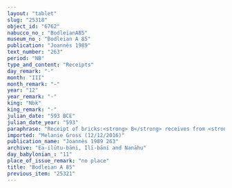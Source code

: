 ```yaml
---
layout: "tablet"
slug: "25318"
object_id: "6762"
nabucco_no_: "BodleianA85"
museum_no_: "Bodleian A 85"
publication: "Joannès 1989"
text_number: "263"
period: "NB"
type_and_content: "Receipts"
day_remark: "-"
month: "III"
month_remark: "-"
year: "12"
year_remark: "-"
king: "Nbk"
king_remark: "-"
julian_date: "593 BCE"
julian_date_year: "593"
paraphrase: "Receipt of bricks:<strong> B</strong> receives from <strong>A</strong> 3,000 kiln-fired bricks (<em>agurru</em>). In the presence of (<em>ina u&scaron;uzzi</em>) 2 witnesses, presumably including the scribe (not specified).<br /> &nbsp;<br /> <strong>A</strong> = Nab&ucirc;-&scaron;umu-i&scaron;kun/Puhhuru//(Ea-)ilūtu-bāni; <strong>B</strong> = &Scaron;ama&scaron;-&scaron;umu-iddin; Scribe? = Marduk//Gambāya<br /> <br /> &nbsp;"
imported: "Melanie Gross (12/12/2016)"
publication_name: "Joannès 1989 263"
archive: "Ea-ilūtu-bāni, Ilī-bāni and Nanāhu"
day_babylonian_: "11"
place_of_issue_remark: "no place"
title: "Bodleian A 85"
previous_item: "25321"
---
```

